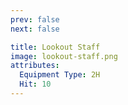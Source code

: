 ```yaml
---
prev: false
next: false

title: Lookout Staff
image: lookout-staff.png
attributes:
  Equipment Type: 2H
  Hit: 10
---
```




<MyItemComponent :item="$frontmatter" />


